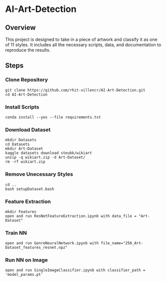 # AI-Art-Detection

## Overview
This project is designed to take in a piece of artwork and classify it as one of 11 styles. It includes all the necessary scripts, data, and documentation to reproduce the results.

## Steps
### Clone Repository
```
git clone https://github.com/rhit-villencr/AI-Art-Detection.git
cd AI-Art-Detection
```

### Install Scripts
```
conda install --yes --file requirements.txt
```

### Download Dataset
```
mkdir Datasets
cd Datasets
mkdir Art-Dataset
kaggle datasets download steubk/wikiart
unzip -q wikiart.zip -d Art-Dataset/
rm -rf wikiart.zip
```

### Remove Unecessary Styles
```
cd ..
bash setupDataset.bash
```

### Feature Extraction
```
mkdir Features
open and run ResNetFeatureExtraction.ipynb with data_file = "Art-Dataset"
```

### Train NN
```
open and run GenreNeuralNetwork.ipynb with file_name="256_Art-Dataset_features_resnet.npz"
```

### Run NN on Image
```
open and run SingleImageClassifier.ipynb with classifier_path = 'model_params.pt'
```


